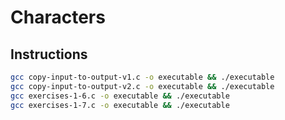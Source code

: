 # Characters

## Instructions
```bash
gcc copy-input-to-output-v1.c -o executable && ./executable
gcc copy-input-to-output-v2.c -o executable && ./executable
gcc exercises-1-6.c -o executable && ./executable
gcc exercises-1-7.c -o executable && ./executable
```
